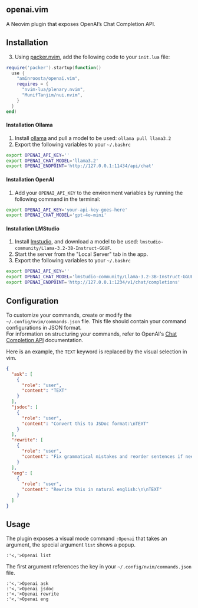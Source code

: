 ## openai.vim

A Neovim plugin that exposes OpenAI’s Chat Completion API.

## Installation
3. Using [packer.nvim](https://github.com/wbthomason/packer.nvim), add the following code to your `init.lua` file:
```lua
require('packer').startup(function()
  use {
    "aminroosta/openai.vim",
    requires = {
      "nvim-lua/plenary.nvim",
      "MunifTanjim/nui.nvim",
    }
  }
end)
```

#### Installation Ollama
1. Install [ollama](https://ollama.com/download) and pull a model to be used: `ollama pull llama3.2`
2. Export the following variables to your `~/.bashrc`
```bash
export OPENAI_API_KEY=''
export OPENAI_CHAT_MODEL='llama3.2'
export OPENAI_ENDPOINT='http://127.0.0.1:11434/api/chat'
```
#### Installation OpenAI
1. Add your `OPENAI_API_KEY` to the environment variables by running the following command in the terminal:
```bash
export OPENAI_API_KEY='your-api-key-goes-here'
export OPENAI_CHAT_MODEL='gpt-4o-mini'
```
#### Installation LMStudio
1. Install [lmstudio](https://lmstudio.ai/), and download a model to be used: `lmstudio-community/Llama-3.2-3B-Instruct-GGUF`.
2. Start the server from the "Local Server" tab in the app.
3. Export the following variables to your `~/.bashrc`
```bash
export OPENAI_API_KEY=''
export OPENAI_CHAT_MODEL='lmstudio-community/Llama-3.2-3B-Instruct-GGUF'
export OPENAI_ENDPOINT='http://127.0.0.1:1234/v1/chat/completions'
```

## Configuration
To customize your commands, create or modify the `~/.config/nvim/commands.json` file. This file should contain your command configurations in JSON format.  
For information on structuring your commands, refer to OpenAI's [Chat Completion API](https://platform.openai.com/docs/guides/text-generation/chat-completions-api) documentation.

Here is an example, the `TEXT` keyword is replaced by the visual selection in vim.
```json
{
  "ask": [
    {
      "role": "user",
      "content": "TEXT"
    }
  ],
  "jsdoc": [
    {
      "role": "user",
      "content": "Convert this to JSDoc format:\nTEXT"
    }
  ],
  "rewrite": [
    {
      "role": "user",
      "content": "Fix grammatical mistakes and reorder sentences if needed:\n\nTEXT"
    }
  ],
  "eng": [
    {
      "role": "user",
      "content": "Rewrite this in natural english:\n\nTEXT"
    }
  ]
}
```

## Usage

The plugin exposes a visual mode command `:Openai` that takes an argument, the special argument `list` shows a popup.

```vim
:'<,'>Openai list
```

The first argument references the key in your `~/.config/nvim/commands.json` file.

```vim
:'<,'>Openai ask
:'<,'>Openai jsdoc
:'<,'>Openai rewrite
:'<,'>Openai eng
```
